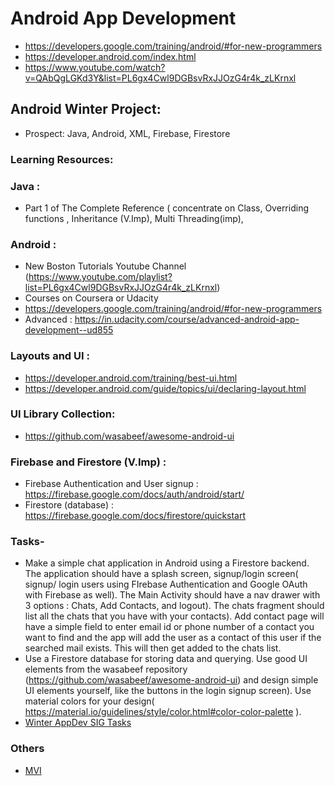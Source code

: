 # Android App Development

- https://developers.google.com/training/android/#for-new-programmers
- https://developer.android.com/index.html
- https://www.youtube.com/watch?v=QAbQgLGKd3Y&list=PL6gx4Cwl9DGBsvRxJJOzG4r4k_zLKrnxl

## Android Winter Project:
- Prospect: Java, Android, XML, Firebase, Firestore
### Learning Resources:
### Java :
 - Part 1 of The Complete Reference ( concentrate on Class, Overriding functions , Inheritance (V.Imp), Multi Threading(imp),
### Android :
- New Boston Tutorials Youtube Channel (https://www.youtube.com/playlist?list=PL6gx4Cwl9DGBsvRxJJOzG4r4k_zLKrnxl)
- Courses on Coursera or Udacity
- https://developers.google.com/training/android/#for-new-programmers
- Advanced : https://in.udacity.com/course/advanced-android-app-development--ud855
### Layouts and UI :
- https://developer.android.com/training/best-ui.html
- https://developer.android.com/guide/topics/ui/declaring-layout.html
### UI Library Collection:
- https://github.com/wasabeef/awesome-android-ui
### Firebase and Firestore (V.Imp) :
- Firebase Authentication and User signup : https://firebase.google.com/docs/auth/android/start/
- Firestore (database) : https://firebase.google.com/docs/firestore/quickstart
### Tasks-
 - Make a simple chat application in Android using a Firestore backend. The application should have a splash screen, signup/login screen( signup/ login users using FIrebase Authentication and Google OAuth with Firebase as well). The Main Activity should have a nav drawer with 3 options : Chats, Add Contacts, and logout). The chats fragment should list all the chats that you have with your contacts). Add contact page will have a simple field to enter email id or phone number of a contact you want to find and the app will add the user as a contact of this user if the searched mail exists. This will then get added to the chats list.
- Use a Firestore database for storing data and querying. Use good UI elements from the wasabeef repository (https://github.com/wasabeef/awesome-android-ui) and design simple UI elements yourself, like the buttons in the login signup screen). Use material colors for your design( https://material.io/guidelines/style/color.html#color-color-palette ).
- [Winter AppDev SIG Tasks](https://github.com/PrarabdhGarg/WinterAppDevSig)
### Others
- [MVI](https://medium.com/mindorks/mvi-a-reactive-architecture-pattern-45c6f5096ab7)
